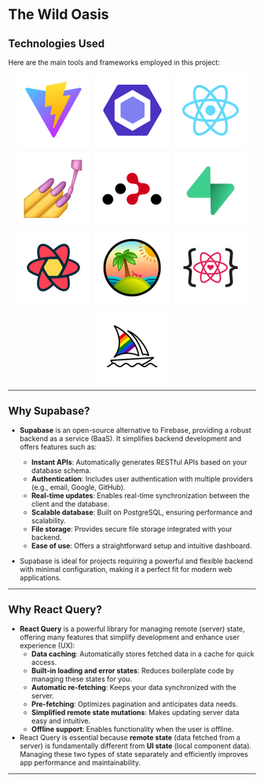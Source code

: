 <!-- @format -->

# The Wild Oasis

## Technologies Used

Here are the main tools and frameworks employed in this project:

<div style="display: flex; flex-wrap: wrap; gap: 10px; justify-content: center;">

<img src="./img/Vite.png" alt="Vite" height="150px">
<img src="./img/ESLint.png" alt="ESLint" height="150px">
<img src="./img/React.png" alt="React" height="150px">
<img src="./img/Styled-Component.png" alt="Styled Components" height="150px">
<img src="./img/React-Router.png" alt="React Router" height="150px">
<img src="./img/Supabase.png" alt="Supabase" height="150px">
<img src="./img/React-Query.png" alt="React Query" height="150px">
<img src="./img/TanStack-Query.png" alt="TanStack Query" height="150px">
<img src="./img/React-Icons.png" alt="React Icons" height="150px">
<img src="./img/Midjourney.png" alt="Midjourney" height="150px">

</div>

---

## Why Supabase?

- **Supabase** is an open-source alternative to Firebase, providing a robust backend as a service (BaaS). It simplifies backend development and offers features such as:

  - **Instant APIs**: Automatically generates RESTful APIs based on your database schema.
  - **Authentication**: Includes user authentication with multiple providers (e.g., email, Google, GitHub).
  - **Real-time updates**: Enables real-time synchronization between the client and the database.
  - **Scalable database**: Built on PostgreSQL, ensuring performance and scalability.
  - **File storage**: Provides secure file storage integrated with your backend.
  - **Ease of use**: Offers a straightforward setup and intuitive dashboard.

- Supabase is ideal for projects requiring a powerful and flexible backend with minimal configuration, making it a perfect fit for modern web applications.

---

## Why React Query?

- **React Query** is a powerful library for managing remote (server) state, offering many features that simplify development and enhance user experience (UX):
  - **Data caching**: Automatically stores fetched data in a cache for quick access.
  - **Built-in loading and error states**: Reduces boilerplate code by managing these states for you.
  - **Automatic re-fetching**: Keeps your data synchronized with the server.
  - **Pre-fetching**: Optimizes pagination and anticipates data needs.
  - **Simplified remote state mutations**: Makes updating server data easy and intuitive.
  - **Offline support**: Enables functionality when the user is offline.
- React Query is essential because **remote state** (data fetched from a server) is fundamentally different from **UI state** (local component data). Managing these two types of state separately and efficiently improves app performance and maintainability.

---
